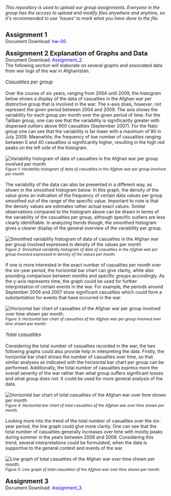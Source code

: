 <span style="font-style: italic;">This repository is used to upload our group assignments.
Everyone in the group has the access to upload and modify files anywhere and anytime, so it's recommended to use 'Issues' to mark what you have done to the file.</span>
<br>
<br>
<td style="text-align: center"><span style="font-size: 20px;font-weight: bold;">Assignment 1</span>
<br>
Document Download: <a href="https://github.com/MJMRData1Assignment1/Assignment-1/blob/48037d585d7c8d0014d33dcbf217cb5925d9f2eb/hw-00-Final.ipynb" target="_blank" style="color: blue; text-decoration: none;">hw-00</a>.
<br>
<br>
<td style="text-align: center"><span style="font-size: 20px;font-weight: bold;">Assignment 2 Explanation of Graphs and Data</span>
<br>
Document Download: <a href="https://github.com/MJMRData1Assignment1/Assignment-1/blob/48037d585d7c8d0014d33dcbf217cb5925d9f2eb/Assignment2_MJMR.ipynb" target="_blank" style="color: blue; text-decoration: none;">Assignment_2</a>.
<br>
The following section will elaborate on several graphs and associated data from war logs of the war in Afghanistan. 
<br>
<br>
<td style="text-align: left;"><span style="font-style: italic;font-weight: 450; font-size: 15px;">Casualties per group</span></td> 
<br><br>
Over the course of six years, ranging from 2004 until 2009, the histogram below shows a display of the data of casualties in the Afghan war per distinctive group that is involved in the war. The x-axis does, however, not represent the given period between 2004 and 2009. The axis shows the variability for each group per month over the given period of time. For the Taliban group, one can see that the variability is significantly greater with dispersed outliers above 900 casualties (September 2007). For the Nato group one can see that the variability is far lower with a maximum of 90 in July 2009. Meanwhile, the frequency of low number of casualties ranging between 0 and 40 casualties is significantly higher, resulting in the high red peaks on the left side of the histogram. 
<br>
<br>
<img src="images/Figure1.png" alt="Variability histogram of data of casualties in the Afghan war per group involved per month" />
<td style="text-align: center"><span style="font-style: italic;font-size: 12px;">Figure 1: Variability histogram of data of casualties in the Afghan war per group involved per month. </span></td>
<br>
<br>
The variability of the data can also be presented in a different way, as shown in the smoothed histogram below. In this graph, the density of the value gives an indication of the frequency of certain data values per group smoothed out of the range of the specific value. Important to note is that the density values are estimates rather actual exact values. Similar observations compared to the histogram above can be drawn in terms of the variability of the casualties per group, although specific outliers are less clearly identifiable. In analyzing trends though, the smoothed histogram gives a clearer display of the general overview of the variability per group. 
<br>
<br>
<img src="images/Figure2.png" alt="Smoothed variability histogram of data of casualties in the Afghan war per group involved expressed in density of the values per month" />
<td style="text-align: center"><span style="font-style: italic;font-size: 12px;">Figure 2: Smoothed variability histogram of data of casualties in the Afghan war per group involved expressed in density of the values per month. </span></td>
<br>
<br>
If one is more interested in the exact number of casualties per month over the six-year period, the horizontal bar chart can give clarity, while also providing comparison between months and specific groups accordingly. As the y-axis represents time, the graph could be used for further interpretation of certain events in the war. For example, the periods around September 2006 and 2007 show significant casualties which could form a substantiation for events that have occurred in the war.  
<br>
<br>
<img src="images/Figure3.png" alt="Horizontal bar chart of casualties of the Afghan war per group involved over time shown per month." />
<td style="text-align: center"><span style="font-style: italic;font-size: 12px;">Figure 3: Horizontal bar chart of casualties of the Afghan war per group involved over time shown per month. </span></td>
<br>
<br>
<td style="text-align: left;"><span style="font-style: italic;font-weight: 450; font-size: 15px;">Total casualties</span></td> 
<br>
<br>
Considering the total number of casualties recorded in the war, the two following graphs could also provide help in interpreting the data. Firstly, the horizontal bar chart shows the number of casualties over time, so that similar analyses as indicated with the horizontal bar chart per group can be performed. Additionally, the total number of casualties express more the overall severity of the war rather than what group suffers significant losses and what group does not. It could be used for more general analysis of the data. 
<br>
<br>
<img src="images/Figure4.png" alt="Horizontal bar chart of total casualties of the Afghan war over time shown per month" />
<td style="text-align: center"><span style="font-style: italic;font-size: 12px;">Figure 4: Horizontal bar chart of total casualties of the Afghan war over time shown per month. </span></td>
<br>
<br>
Looking more into the trend of the total number of casualties over the six-year period, the line graph could give more clarity. One can see that the total number of casualties generally increases over time with mostly peaks during summer in the years between 2006 and 2009. Considering this trend, several interpretations could be formulated, when the data is supportive to the general context and events of the war. 
<br>
<br>
<img src="images/Figure5.png" alt="Line graph of total casualties of the Afghan war over time shown per month." />
<td style="text-align: center"><span style="font-style: italic;font-size: 12px;">Figure 5: Line graph of total casualties of the Afghan war over time shown per month. </span></td>
<br>
<br>
<td style="text-align: center"><span style="font-size: 20px;font-weight: bold;">Assignment 3</span>
<br>
Document Download: <a href="https://github.com/MJMRData1Assignment1/Assignment-1/blob/48037d585d7c8d0014d33dcbf217cb5925d9f2eb/Assignment2_MJMR.ipynb" target="_blank" style="color: blue; text-decoration: none;">Assignment_3</a>.
<br>